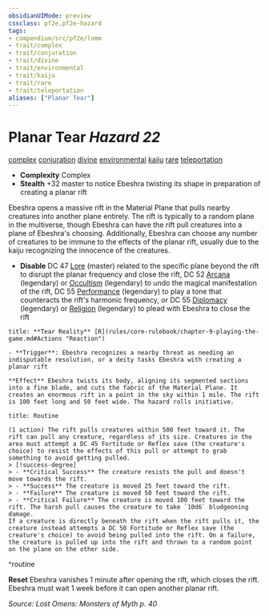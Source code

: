 ```yaml
---
obsidianUIMode: preview
cssclass: pf2e,pf2e-hazard
tags:
- compendium/src/pf2e/lomm
- trait/complex
- trait/conjuration
- trait/divine
- trait/environmental
- trait/kaiju
- trait/rare
- trait/teleportation
aliases: ["Planar Tear"]
---
```

# Planar Tear *Hazard 22*  
[complex](complex.md "Complex Hazard Trait")  [conjuration](conjuration.md "Conjuration School Trait")  [divine](divine.md "Divine Tradition Trait")  [environmental](environmental.md "Environmental Hazard Trait")  [kaiju](kaiju-frp2.md "Kaiju  Trait")  [rare](rare.md "Rare Rarity Trait")  [teleportation](teleportation.md "Teleportation Effect Trait")  

- **Complexity** Complex
- **Stealth** +32 master to notice Ebeshra twisting its shape in preparation of creating a planar rift  

Ebeshra opens a massive rift in the Material Plane that pulls nearby creatures into another plane entirely. The rift is typically to a random plane in the multiverse, though Ebeshra can have the rift pull creatures into a plane of Ebeshra's choosing. Additionally, Ebeshra can choose any number of creatures to be immune to the effects of the planar rift, usually due to the kaiju recognizing the innocence of the creatures.

- **Disable** DC 47 [Lore](skills.md#Lore) (master) related to the specific plane beyond the rift to disrupt the planar frequency and close the rift, DC 52 [Arcana](skills.md#Arcana) (legendary) or [Occultism](skills.md#Occultism) (legendary) to undo the magical manifestation of the rift, DC 55 [Performance](skills.md#Performance) (legendary) to play a tone that counteracts the rift's harmonic frequency, or DC 55 [Diplomacy](skills.md#Diplomacy) (legendary) or [Religion](skills.md#Religion) (legendary) to plead with Ebeshra to close the rift  

```ad-embed-ability
title: **Tear Reality** [R](rules/core-rulebook/chapter-9-playing-the-game.md#Actions "Reaction")

- **Trigger**: Ebeshra recognizes a nearby threat as needing an indisputable resolution, or a deity tasks Ebeshra with creating a planar rift

**Effect** Ebeshra twists its body, aligning its segmented sections into a fine blade, and cuts the fabric of the Material Plane. It creates an enormous rift in a point in the sky within 1 mile. The rift is 100 feet long and 50 feet wide. The hazard rolls initiative.
```

```ad-pf2-summary
title: Routine

(1 action) The rift pulls creatures within 500 feet toward it. The rift can pull any creature, regardless of its size. Creatures in the area must attempt a DC 45 Fortitude or Reflex save (the creature's choice) to resist the effects of this pull or attempt to grab something to avoid getting pulled.
> [!success-degree] 
> - **Critical Success** The creature resists the pull and doesn't move towards the rift.
> - **Success** The creature is moved 25 feet toward the rift.
> - **Failure** The creature is moved 50 feet toward the rift.
> - **Critical Failure** The creature is moved 100 feet toward the rift. The harsh pull causes the creature to take `10d6` bludgeoning damage.
If a creature is directly beneath the rift when the rift pulls it, the creature instead attempts a DC 50 Fortitude or Reflex save (the creature's choice) to avoid being pulled into the rift. On a failure, the creature is pulled up into the rift and thrown to a random point on the plane on the other side.
```
^routine

**Reset** Ebeshra vanishes 1 minute after opening the rift, which closes the rift. Ebeshra must wait 1 week before it can open another planar rift.  

*Source: Lost Omens: Monsters of Myth p. 40*